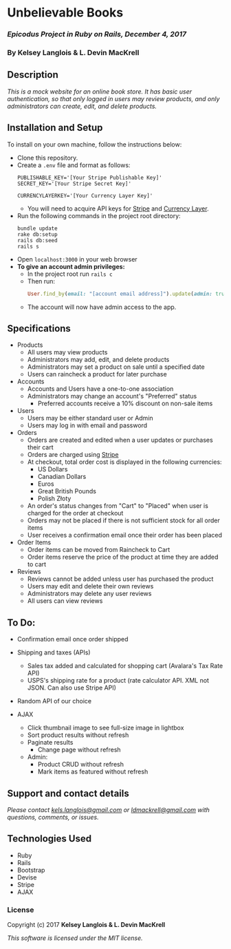 # Unbelievable Books

### _Epicodus Project in Ruby on Rails, December 4, 2017_

### By Kelsey Langlois & L. Devin MacKrell

## Description

_This is a mock website for an online book store. It has basic user authentication, so that only logged in users may review products, and only administrators can create, edit, and delete products._

## Installation and Setup

To install on your own machine, follow the instructions below:

* Clone this repository.
* Create a ```.env``` file and format as follows:
  ```
  PUBLISHABLE_KEY='[Your Stripe Publishable Key]'
  SECRET_KEY='[Your Stripe Secret Key]'

  CURRENCYLAYERKEY='[Your Currency Layer Key]'
  ```  
  * You will need to acquire API keys for [Stripe](https://stripe.com/docs) and [Currency Layer](https://currencylayer.com/).
* Run the following commands in the project root directory:
  ```
  bundle update
  rake db:setup
  rails db:seed
  rails s
  ```
* Open ```localhost:3000``` in your web browser
* **To give an account admin privileges:**
  * In the project root run ```rails c```
  * Then run:
    ```ruby
    User.find_by(email: "[account email address]").update(admin: true)
    ```
  * The account will now have admin access to the app.

## Specifications

* Products  
  * All users may view products
  * Administrators may add, edit, and delete products
  * Administrators may set a product on sale until a specified date
  * Users can raincheck a product for later purchase
* Accounts
  * Accounts and Users have a one-to-one association
  * Administrators may change an account's "Preferred" status
    * Preferred accounts receive a 10% discount on non-sale items
* Users
  * Users may be either standard user or Admin
  * Users may log in with email and password
* Orders
  * Orders are created and edited when a user updates or purchases their cart
  * Orders are charged using [Stripe](https://stripe.com/docs)
  * At checkout, total order cost is displayed in the following currencies:
    * US Dollars
    * Canadian Dollars
    * Euros
    * Great British Pounds
    * Polish Złoty
  * An order's status changes from "Cart" to "Placed" when user is charged for the order at checkout
  * Orders may not be placed if there is not sufficient stock for all order items
  * User receives a confirmation email once their order has been placed
* Order Items
  * Order items can be moved from Raincheck to Cart
  * Order items reserve the price of the product at time they are added to cart
* Reviews
  * Reviews cannot be added unless user has purchased the product
  * Users may edit and delete their own reviews
  * Administrators may delete any user reviews
  * All users can view reviews

## To Do:

* Confirmation email once order shipped

* Shipping and taxes (APIs)
  * Sales tax added and calculated for shopping cart (Avalara's Tax Rate API)
  * USPS's shipping rate for a product (rate calculator API. XML not JSON. Can also use Stripe API)

* Random API of our choice

* AJAX
  * Click thumbnail image to see full-size image in lightbox
  * Sort product results without refresh
  * Paginate results
    * Change page without refresh
  * Admin:
    * Product CRUD without refresh
    * Mark items as featured without refresh

## Support and contact details

_Please contact [kels.langlois@gmail.com](mailto:kels.langlois@gmail.com) or [ldmackrell@gmail.com](mailto:ldmackrell@gmail.com) with questions, comments, or issues._

## Technologies Used

* Ruby
* Rails
* Bootstrap
* Devise
* Stripe
* AJAX

### License

Copyright (c) 2017 **Kelsey Langlois & L. Devin MacKrell**

*This software is licensed under the MIT license.*
